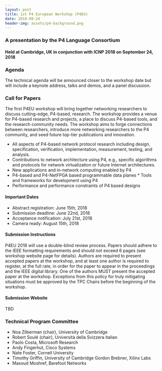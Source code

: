 ```yaml
---
layout: post
title: 1st P4 European Workshop (P4EU)
date: 2018-09-24
header-img: assets/p4-background.png
---
```


### A presentation by the P4 Language Consortium
    
#### Held at Cambridge, UK in conjunction with ICNP 2018 on September 24, 2018

### Agenda

The technical agenda will be announced closer to the workshop date but will include a keynote address, talks and demos, and a panel discussion.

### Call for Papers

The first P4EU workshop will bring together networking researchers to
discuss cutting-edge, P4-based, research. The workshop provides a
venue for P4-based research and projects, a place to discuss P4-based
tools, and the research community needs. The workshop aims to forge
connections between researchers, introduce more networking researchers
to the P4 community, and seed future top-tier publications and
innovation.

* All aspects of P4-based network protocol research including design, specification, verification, implementation, measurement, testing, and analysis.
* Contributions to network architecture using P4, e.g., specific algorithms and protocols for network virtualization or future Internet architectures.
* New applications and in-network computing enabled by P4
* P4-based and P4-NetFPGA based programmable data planes * Tools and frameworks for development using P4
* Performance and performance constraints of P4 based designs


#### Important Dates

* Abstract registration: June 15th, 2018
* Submission deadline: June 22nd, 2018
* Acceptance notification: July 21st, 2018
* Camera ready: August 15th, 2018


#### Submission Instructions

P4EU 2018 will use a double-blind review process. Papers should adhere to the IEEE formatting requirements and should not exceed 6 pages (see workshop website page for details). Authors are required to present accepted papers at the workshop, and at least one author is required to register, at the full rate, in order for the paper to appear in the proceedings and the IEEE digital library. One of the authors MUST present the accepted paper at the workshop. Exceptions from this policy for truly mitigating situations must be approved by the TPC Chairs before the beginning of the workshop.


#### Submission Website 
TBD


### Technical Program Committee

* Noa Zilberman (chair), University of Cambridge
* Robert Soul&eacute; (chair), Universit&agrave; della Svizzera italian
* Paolo Costa, Microsoft Research
* Andy Fingerhut, Cisco Systems
* Nate Foster, Cornell University
* Timothy Griffin, University of Cambridge Gordon Brebner, Xilinx Labs
* Masoud Moshref, Barefoot Networks



